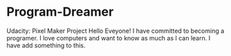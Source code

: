 # Program-Dreamer
Udacity: Pixel Maker Project
Hello Eveyone! I have committed to becoming a programer. I love computers and want to know as much as I can learn. I have add something to this.

